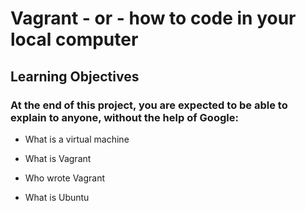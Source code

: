 # Vagrant - or - how to code in your local computer

## Learning Objectives

### At the end of this project, you are expected to be able to explain to anyone, without the help of Google:

* What is a virtual machine

* What is Vagrant

* Who wrote Vagrant

* What is Ubuntu

